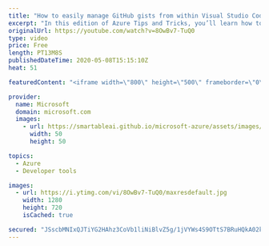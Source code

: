 ```yaml
---
title: "How to easily manage GitHub gists from within Visual Studio Code | Azure Tips and Tricks"
excerpt: "In this edition of Azure Tips and Tricks, you’ll learn how to create, manage, and share code snippets and interactive samples using GistPad extension for Visual Studio Code.   For more tips and tricks, visit: https://aka.ms/azuretipsandtricks   Get started with 12 months of free services and $200 USD"
originalUrl: https://youtube.com/watch?v=8OwBv7-TuQ0
type: video
price: Free
length: PT13M8S
publishedDateTime: 2020-05-08T15:15:10Z
heat: 51

featuredContent: "<iframe width=\"800\" height=\"500\" frameborder=\"0\" src=\"https://www.youtube.com/embed/8OwBv7-TuQ0\" allow=\"accelerometer; autoplay; encrypted-media; gyroscope; picture-in-picture\" allowfullscreen></iframe>"

provider:
  name: Microsoft
  domain: microsoft.com
  images:
    - url: https://smartableai.github.io/microsoft-azure/assets/images/organizations/microsoft.com-50x50.jpg
      width: 50
      height: 50

topics:
  - Azure
  - Developer tools

images:
  - url: https://i.ytimg.com/vi/8OwBv7-TuQ0/maxresdefault.jpg
    width: 1280
    height: 720
    isCached: true

secured: "JSscbMNIxQJTiYG2HAhz3CoVb1liNiBlvZ5g/1jVYWs4S9OTtS7BRuHQkA02kJPrGx7XxgXxKgC1Rcm65oBLQyAfWJtmuZyh/VrQqrr8FEGeTY2a2hNNSTEBVD/e8yidQMgu5rfJWybD3iBSBL+Gm58xVEW1sPItLuNW3eaCNa3TdcqLm2JPSouYgXcWzdAIJIRIdGF0D6NSo4DpcvzUo+VDQC5jAVpSfz9LIlYIxUedRpVkfqox1CblviCHz7fDE28FvwTf5YZ+bpAN6DCnmTnEMyvpyTDrsZtKig1lfMD1ZUHsHBR55FVREZtzsNdaNSveFS00Ztx994gi6yr82oT6Y798nrI/vk0KOgG3YZ5POh7jt7pbxcRaZIvk9Ur/Ji5fO6HskRx7+deDllUUzbPe1AzZzBZVMqZuJSDH57I=;LGuWWbY8VfLABD/9TN5BMA=="
---
```


